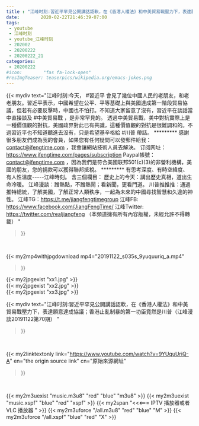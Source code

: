 ```yaml
---
title : "江峰时刻:習近平罕見公開講話認軟，在《香港人權法》和中美貿易戰壓力下，表達願意達成協議；香港止亂制暴的第一功臣竟然是川普（江峰漫談20191122第70期） "
date:        2020-02-22T21:46:39-07:00
tags:
 - youtube
 - 江峰时刻
 - youtube_江峰时刻
 - 202002
 - 20200222
 - 20200222_21
categories:
 - 20200222
#icon:        "fas fa-lock-open"
#resImgTeaser: teaserpics/wikipedia.org/emacs-jokes.png
---
```


{{< mydiv text="江峰时刻:今天， #習近平 會見了幾位中國人民的老朋友，和老老朋友。習近平表示，中國希望在公平、平等基礎上與美國達成第一階段貿易協議，但若有必要反擊時，中國也不怕打。不知道大家留意了沒有，習近平在談話當中直接談及 #中美貿易戰 ，是非常罕見的。 透過中美貿易戰，美中對抗實際上是一種價值觀的對抗，美國政界對此已有共識，這種價值觀的對抗是很難調和的。不過習近平也不知道聽進去沒有，只是希望基辛格給 #川普 帶話。     ********* 感謝很多朋友們成為我的會員，如果您有任何疑問可以發郵件給我：contact@jfengtime.com ，我會讓網站技術人員去解決。 订阅网址：https://www.jfengtime.com/pages/subscription Paypal帳號：contact@jfengtime.com ，因為我們是符合美國联邦501(c)(3)的非營利機構，美國的朋友，您的捐款可以獲得聯邦抵稅。     ********* 有思考深度、有時空緯度、有人性溫度-----江峰時刻。 含三個欄目： 歷史上的今天：講出歷史真相，道出生命冷暖。 江峰漫談：蹭熱點，不蹭熱鬧；看新聞，更看門道。 川普推推推：通過推特總統，了解美國，了解正常人類秩序，一起為未來的中國尋找智慧和久違的神性。  江峰TG：https://t.me/jiangfengtimegroup 江峰FB: https://www.facebook.com/JiangFengTime/ 江峰Twitter: https://twitter.com/realjiangfeng （本頻道擁有所有內容版權，未經允許不得轉載） "
>}}
<br>


{{< my2mp4withjpgdownload mp4="20191122_s035s_9yuquuriq_a.mp4"
>}}

{{< my2jpgexist "xx1.jpg" >}}<br>
{{< my2jpgexist "xx2.jpg" >}}<br>
{{< my2jpgexist "xx3.jpg" >}}<br>



{{< mydiv text="江峰时刻:習近平罕見公開講話認軟，在《香港人權法》和中美貿易戰壓力下，表達願意達成協議；香港止亂制暴的第一功臣竟然是川普（江峰漫談20191122第70期） "
>}}
<br>

{{< my2linktextonly link="https://www.youtube.com/watch?v=9YUquUriQ-A"
en="the origin source link" cn="原始來源網址"
>}}


<br>

{{< my2m3uexist "music.m3u8" "red"  "blue" "m3u8" >}} {{< my2m3uexist "music.xspf" "blue" "red"  "xspf" >}} {{< my2span "<<<=== IPTV 播放器或者 VLC 播放器 " >}} {{< my2m3uforce "/all.m3u8" "red"  "blue" "M" >}} {{< my2m3uforce "/all.xspf" "blue" "red"  "X" >}} 
